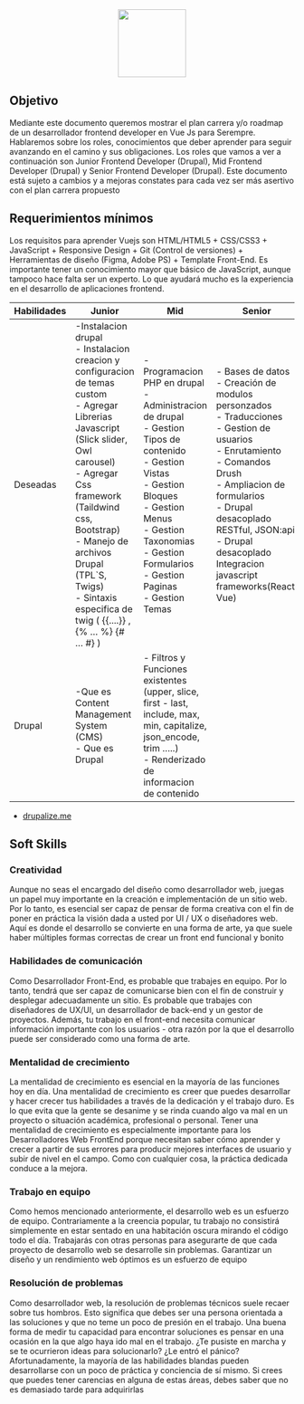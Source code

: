 <div align="center">
  <img src="https://www.drupal.org/files/cta/graphic/Wordmark_blue_RGB.png" width="auto" height="120px"/>
</div>

## Objetivo

Mediante este documento queremos mostrar el plan carrera y/o roadmap de un desarrollador frontend developer en Vue Js para Serempre. Hablaremos sobre los roles, conocimientos que deber aprender para seguir avanzando en el camino y sus obligaciones. Los roles que vamos a ver a continuación son Junior Frontend Developer (Drupal), Mid Frontend Developer (Drupal) y Senior Frontend Developer (Drupal). Este documento está sujeto a cambios y a mejoras constates para cada vez ser más asertivo con el plan carrera propuesto

## Requerimientos mínimos

Los requisitos para aprender Vuejs son HTML/HTML5 + CSS/CSS3 + JavaScript + Responsive Design + Git (Control de versiones) + Herramientas de diseño (Figma, Adobe PS) + Template Front-End. Es importante tener un conocimiento mayor que básico de JavaScript, aunque tampoco hace falta ser un experto. Lo que ayudará mucho es la experiencia en el desarrollo de aplicaciones frontend.

| Habilidades | Junior | Mid | Senior |
| ------------- | ------------- | ------------- |  ------------- |
| Deseadas | -Instalacion drupal<br>- Instalacion creacion y configuracion de temas custom<br>- Agregar Librerias Javascript (Slick slider, Owl carousel)<br>- Agregar Css framework (Taildwind css, Bootstrap)<br>- Manejo de archivos Drupal (TPL`S, Twigs)<br>- Sintaxis especifica de twig ( {{....}} , {% … %} {# … #} ) | - Programacion PHP en drupal<br>- Administracion de drupal<br>- Gestion Tipos de contenido<br>- Gestion Vistas<br>- Gestion Bloques<br>- Gestion Menus<br>- Gestion Taxonomias<br>- Gestion Formularios<br>- Gestion Paginas <br>- Gestion Temas | - Bases de datos<br>- Creación de modulos personzados<br>- Traducciones<br>- Gestion de usuarios<br>- Enrutamiento<br>- Comandos Drush<br>- Ampliacion de formularios<br>- Drupal desacoplado RESTful, JSON:api<br>- Drupal desacoplado Integracion javascript frameworks(React, Vue)<br> |
| Drupal | -Que es Content Management System (CMS)<br>- Que es Drupal<br> | - Filtros y Funciones existentes (upper, slice, first - last, include, max, min, capitalize, json_encode, trim …..)<br>- Renderizado de informacion de contenido<br> |

- [drupalize.me](https://drupalize.me/)

## Soft Skills

### Creatividad
Aunque no seas el encargado del diseño como desarrollador web, juegas un papel muy
importante en la creación e implementación de un sitio web. Por lo tanto, es esencial ser capaz
de pensar de forma creativa con el fin de poner en práctica la visión dada a usted por UI / UX o
diseñadores web. Aquí es donde el desarrollo se convierte en una forma de arte, ya que suele
haber múltiples formas correctas de crear un front end funcional y bonito

### Habilidades de comunicación
Como Desarrollador Front-End, es probable que trabajes en equipo. Por lo tanto, tendrá que
ser capaz de comunicarse bien con el fin de construir y desplegar adecuadamente un sitio. Es
probable que trabajes con diseñadores de UX/UI, un desarrollador de back-end y un gestor de
proyectos. Además, tu trabajo en el front-end necesita comunicar información importante con
los usuarios - otra razón por la que el desarrollo puede ser considerado como una forma de arte.

### Mentalidad de crecimiento
La mentalidad de crecimiento es esencial en la mayoría de las funciones hoy en día. Una
mentalidad de crecimiento es creer que puedes desarrollar y hacer crecer tus habilidades a
través de la dedicación y el trabajo duro. Es lo que evita que la gente se desanime y se rinda
cuando algo va mal en un proyecto o situación académica, profesional o personal. Tener una
mentalidad de crecimiento es especialmente importante para los Desarrolladores Web FrontEnd porque necesitan saber cómo aprender y crecer a partir de sus errores para producir
mejores interfaces de usuario y subir de nivel en el campo. Como con cualquier cosa, la
práctica dedicada conduce a la mejora.

### Trabajo en equipo
Como hemos mencionado anteriormente, el desarrollo web es un esfuerzo de equipo.
Contrariamente a la creencia popular, tu trabajo no consistirá simplemente en estar sentado en
una habitación oscura mirando el código todo el día. Trabajarás con otras personas para
asegurarte de que cada proyecto de desarrollo web se desarrolle sin problemas. Garantizar un
diseño y un rendimiento web óptimos es un esfuerzo de equipo

### Resolución de problemas
Como desarrollador web, la resolución de problemas técnicos suele recaer sobre tus hombros.
Esto significa que debes ser una persona orientada a las soluciones y que no teme un poco de
presión en el trabajo. Una buena forma de medir tu capacidad para encontrar soluciones es
pensar en una ocasión en la que algo haya ido mal en el trabajo. ¿Te pusiste en marcha y se te
ocurrieron ideas para solucionarlo? ¿Le entró el pánico? Afortunadamente, la mayoría de las
habilidades blandas pueden desarrollarse con un poco de práctica y conciencia de sí mismo. Si
crees que puedes tener carencias en alguna de estas áreas, debes saber que no es demasiado
tarde para adquirirlas

